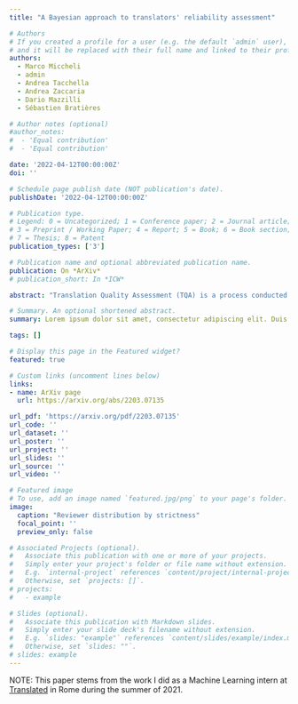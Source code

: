 ```yaml
---
title: "A Bayesian approach to translators' reliability assessment"

# Authors
# If you created a profile for a user (e.g. the default `admin` user), write the username (folder name) here
# and it will be replaced with their full name and linked to their profile.
authors:
  - Marco Miccheli
  - admin
  - Andrea Tacchella
  - Andrea Zaccaria
  - Dario Mazzilli
  - Sébastien Bratières

# Author notes (optional)
#author_notes:
#  - 'Equal contribution'
#  - 'Equal contribution'

date: '2022-04-12T00:00:00Z'
doi: ''

# Schedule page publish date (NOT publication's date).
publishDate: '2022-04-12T00:00:00Z'

# Publication type.
# Legend: 0 = Uncategorized; 1 = Conference paper; 2 = Journal article;
# 3 = Preprint / Working Paper; 4 = Report; 5 = Book; 6 = Book section;
# 7 = Thesis; 8 = Patent
publication_types: ['3']

# Publication name and optional abbreviated publication name.
publication: On *ArXiv*
# publication_short: In *ICW*

abstract: "Translation Quality Assessment (TQA) is a process conducted by human translators and is widely used, both for estimating the performance of (increasingly used) Machine Translation, and for finding an agreement between translation providers and their customers. While translation scholars are aware of the importance of having a reliable way to conduct the TQA process, it seems that there is limited literature that tackles the issue of reliability with a quantitative approach. In this work, we consider the TQA as a complex process from the point of view of physics of complex systems and approach the reliability issue from the Bayesian paradigm. Using a dataset of translation quality evaluations (in the form of error annotations), produced entirely by the Professional Translation Service Provider Translated SRL, we compare two Bayesian models that parameterise the following features involved in the TQA process: the translation difficulty, the characteristics of the translators involved in producing the translation, and of those assessing its quality - the reviewers. We validate the models in an unsupervised setting and show that it is possible to get meaningful insights into translators even with just one review per translation; subsequently, we extract information like translators’ skills and reviewers’ strictness, as well as their consistency in their respective roles. Using this, we show that the reliability of reviewers cannot be taken for granted even in the case of expert translators: a translator’s expertise can induce a cognitive bias when reviewing a translation produced by another translator. The most expert translators, however, are characterised by the highest level of consistency, both in translating and in assessing the translation quality."

# Summary. An optional shortened abstract.
summary: Lorem ipsum dolor sit amet, consectetur adipiscing elit. Duis posuere tellus ac convallis placerat. Proin tincidunt magna sed ex sollicitudin condimentum.

tags: []

# Display this page in the Featured widget?
featured: true

# Custom links (uncomment lines below)
links:
- name: ArXiv page
  url: https://arxiv.org/abs/2203.07135

url_pdf: 'https://arxiv.org/pdf/2203.07135'
url_code: ''
url_dataset: ''
url_poster: ''
url_project: ''
url_slides: ''
url_source: ''
url_video: ''

# Featured image
# To use, add an image named `featured.jpg/png` to your page's folder.
image:
  caption: "Reviewer distribution by strictness"
  focal_point: ''
  preview_only: false

# Associated Projects (optional).
#   Associate this publication with one or more of your projects.
#   Simply enter your project's folder or file name without extension.
#   E.g. `internal-project` references `content/project/internal-project/index.md`.
#   Otherwise, set `projects: []`.
# projects:
#   - example

# Slides (optional).
#   Associate this publication with Markdown slides.
#   Simply enter your slide deck's filename without extension.
#   E.g. `slides: "example"` references `content/slides/example/index.md`.
#   Otherwise, set `slides: ""`.
# slides: example
---
```



NOTE: This paper stems from the work I did as a Machine Learning intern at [Translated](https://translated.com)
in Rome during the summer of 2021.
